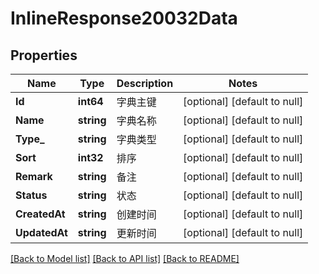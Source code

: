 # InlineResponse20032Data

## Properties
Name | Type | Description | Notes
------------ | ------------- | ------------- | -------------
**Id** | **int64** | 字典主键 | [optional] [default to null]
**Name** | **string** | 字典名称 | [optional] [default to null]
**Type_** | **string** | 字典类型 | [optional] [default to null]
**Sort** | **int32** | 排序 | [optional] [default to null]
**Remark** | **string** | 备注 | [optional] [default to null]
**Status** | **string** | 状态 | [optional] [default to null]
**CreatedAt** | **string** | 创建时间 | [optional] [default to null]
**UpdatedAt** | **string** | 更新时间 | [optional] [default to null]

[[Back to Model list]](../README.md#documentation-for-models) [[Back to API list]](../README.md#documentation-for-api-endpoints) [[Back to README]](../README.md)

